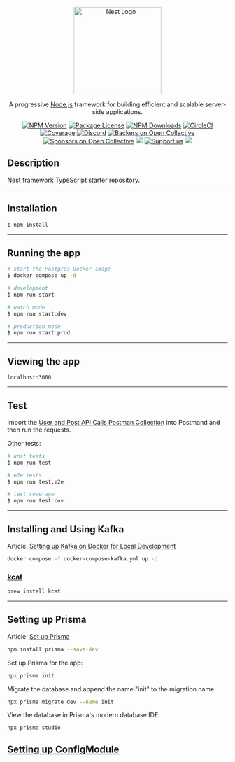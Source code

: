 <p align="center">
  <a href="http://nestjs.com/" target="blank"><img src="https://nestjs.com/img/logo-small.svg" width="200" alt="Nest Logo" /></a>
</p>

[circleci-image]: https://img.shields.io/circleci/build/github/nestjs/nest/master?token=abc123def456
[circleci-url]: https://circleci.com/gh/nestjs/nest

  <p align="center">A progressive <a href="http://nodejs.org" target="_blank">Node.js</a> framework for building efficient and scalable server-side applications.</p>
    <p align="center">
<a href="https://www.npmjs.com/~nestjscore" target="_blank"><img src="https://img.shields.io/npm/v/@nestjs/core.svg" alt="NPM Version" /></a>
<a href="https://www.npmjs.com/~nestjscore" target="_blank"><img src="https://img.shields.io/npm/l/@nestjs/core.svg" alt="Package License" /></a>
<a href="https://www.npmjs.com/~nestjscore" target="_blank"><img src="https://img.shields.io/npm/dm/@nestjs/common.svg" alt="NPM Downloads" /></a>
<a href="https://circleci.com/gh/nestjs/nest" target="_blank"><img src="https://img.shields.io/circleci/build/github/nestjs/nest/master" alt="CircleCI" /></a>
<a href="https://coveralls.io/github/nestjs/nest?branch=master" target="_blank"><img src="https://coveralls.io/repos/github/nestjs/nest/badge.svg?branch=master#9" alt="Coverage" /></a>
<a href="https://discord.gg/G7Qnnhy" target="_blank"><img src="https://img.shields.io/badge/discord-online-brightgreen.svg" alt="Discord"/></a>
<a href="https://opencollective.com/nest#backer" target="_blank"><img src="https://opencollective.com/nest/backers/badge.svg" alt="Backers on Open Collective" /></a>
<a href="https://opencollective.com/nest#sponsor" target="_blank"><img src="https://opencollective.com/nest/sponsors/badge.svg" alt="Sponsors on Open Collective" /></a>
  <a href="https://paypal.me/kamilmysliwiec" target="_blank"><img src="https://img.shields.io/badge/Donate-PayPal-ff3f59.svg"/></a>
    <a href="https://opencollective.com/nest#sponsor"  target="_blank"><img src="https://img.shields.io/badge/Support%20us-Open%20Collective-41B883.svg" alt="Support us"></a>
  <a href="https://twitter.com/nestframework" target="_blank"><img src="https://img.shields.io/twitter/follow/nestframework.svg?style=social&label=Follow"></a>
</p>
  <!--[![Backers on Open Collective](https://opencollective.com/nest/backers/badge.svg)](https://opencollective.com/nest#backer)
  [![Sponsors on Open Collective](https://opencollective.com/nest/sponsors/badge.svg)](https://opencollective.com/nest#sponsor)-->

## Description

[Nest](https://github.com/nestjs/nest) framework TypeScript starter repository.

---
## Installation

```bash
$ npm install
```

---
## Running the app

```bash
# start the Postgres Docker image
$ docker compose up -d

# development
$ npm run start

# watch mode
$ npm run start:dev

# production mode
$ npm run start:prod
```

---
## Viewing the app

```
localhost:3000
```

---
## Test

Import the [User and Post API Calls Postman Collection](./postman/User%20and%20Post%20API%20Calls.postman_collection.json) into Postmand and then run the requests.

Other tests:

```bash
# unit tests
$ npm run test

# e2e tests
$ npm run test:e2e

# test coverage
$ npm run test:cov
```

---
## Installing and Using Kafka

Article: [Setting up Kafka on Docker for Local Development](https://hackernoon.com/setting-up-kafka-on-docker-for-local-development)

```bash
docker compose -f docker-compose-kafka.yml up -d
```

### [kcat](https://github.com/edenhill/kcat)

```bash
brew install kcat
```

---
## Setting up Prisma

Article: [Set up Prisma](https://docs.nestjs.com/recipes/prisma#set-up-prisma)

```bash
npm install prisma --save-dev
``` 

Set up Prisma for the app:
```bash
npx prisma init
```

Migrate the database and append the name "init" to the migration name:
```bash
npx prisma migrate dev --name init
```

View the database in Prisma's modern database IDE:
```base
npx prisma studio
```

## [Setting up ConfigModule](https://docs.nestjs.com/techniques/configuration)




